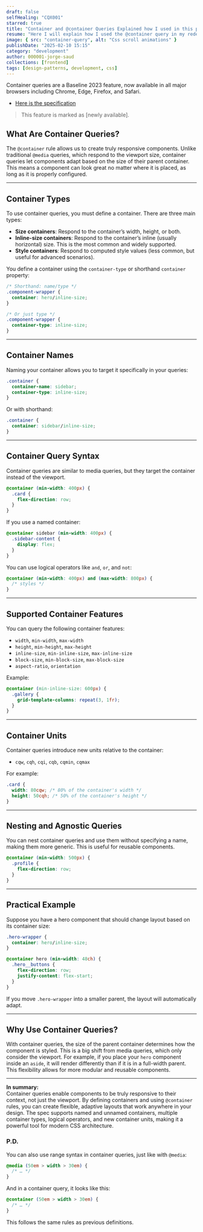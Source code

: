 ```yaml
---
draft: false
selfHealing: "CQX001"
starred: true
title: "Container and @container Queries Explained how I used in this project"
resume: "Here I will explain how I used the @container query in my redesign of notebook"
image: { src: "container-query", alt: "Css scroll animations" }
publishDate: "2025-02-10 15:15"
category: "development"
author: 000001-jorge-saud
collections: [frontend]
tags: [design-patterns, development, css]
---
```


Container queries are a Baseline 2023 feature, now available in all major browsers including Chrome, Edge, Firefox, and Safari.

- [Here is the specification](https://developer.mozilla.org/en-US/docs/Web/CSS/@container)

> This feature is marked as [newly available].

## What Are Container Queries?

The `@container` rule allows us to create truly responsive components. Unlike traditional `@media` queries, which respond to the viewport size, container queries let components adapt based on the size of their parent container. This means a component can look great no matter where it is placed, as long as it is properly configured.

---

## Container Types

To use container queries, you must define a container. There are three main types:

- **Size containers**: Respond to the container’s width, height, or both.
- **Inline-size containers**: Respond to the container’s inline (usually horizontal) size. This is the most common and widely supported.
- **Style containers**: Respond to computed style values (less common, but useful for advanced scenarios).

You define a container using the `container-type` or shorthand `container` property:

```css
/* Shorthand: name/type */
.component-wrapper {
  container: hero/inline-size;
}

/* Or just type */
.component-wrapper {
  container-type: inline-size;
}
```

---

## Container Names

Naming your container allows you to target it specifically in your queries:

```css
.container {
  container-name: sidebar;
  container-type: inline-size;
}
```

Or with shorthand:

```css
.container {
  container: sidebar/inline-size;
}
```

---

## Container Query Syntax

Container queries are similar to media queries, but they target the container instead of the viewport.

```css
@container (min-width: 400px) {
  .card {
    flex-direction: row;
  }
}
```

If you use a named container:

```css
@container sidebar (min-width: 400px) {
  .sidebar-content {
    display: flex;
  }
}
```

You can use logical operators like `and`, `or`, and `not`:

```css
@container (min-width: 400px) and (max-width: 800px) {
  /* styles */
}
```

---

## Supported Container Features

You can query the following container features:

- `width`, `min-width`, `max-width`
- `height`, `min-height`, `max-height`
- `inline-size`, `min-inline-size`, `max-inline-size`
- `block-size`, `min-block-size`, `max-block-size`
- `aspect-ratio`, `orientation`

Example:

```css
@container (min-inline-size: 600px) {
  .gallery {
    grid-template-columns: repeat(3, 1fr);
  }
}
```

---

## Container Units

Container queries introduce new units relative to the container:

- `cqw`, `cqh`, `cqi`, `cqb`, `cqmin`, `cqmax`

For example:

```css
.card {
  width: 80cqw; /* 80% of the container's width */
  height: 50cqh; /* 50% of the container's height */
}
```

---

## Nesting and Agnostic Queries

You can nest container queries and use them without specifying a name, making them more generic. This is useful for reusable components.

```css
@container (min-width: 500px) {
  .profile {
    flex-direction: row;
  }
}
```

---

## Practical Example

Suppose you have a hero component that should change layout based on its container size:

```css
.hero-wrapper {
  container: hero/inline-size;
}

@container hero (min-width: 48ch) {
  .hero__buttons {
    flex-direction: row;
    justify-content: flex-start;
  }
}
```

If you move `.hero-wrapper` into a smaller parent, the layout will automatically adapt.

---

## Why Use Container Queries?

With container queries, the size of the parent container determines how the component is styled. This is a big shift from media queries, which only consider the viewport. For example, if you place your `hero` component inside an `aside`, it will render differently than if it is in a full-width parent. This flexibility allows for more modular and reusable components.

---

**In summary:**  
Container queries enable components to be truly responsive to their context, not just the viewport. By defining containers and using `@container` rules, you can create flexible, adaptive layouts that work anywhere in your design. The spec supports named and unnamed containers, multiple container types, logical operators, and new container units, making it a powerful tool for modern CSS architecture.

### P.D.
You can also use range syntax in container queries, just like with `@media`:

```css
@media (50em > width > 30em) {
  /* … */
}
```

And in a container query, it looks like this:

```css
@container (50em > width > 30em) {
  /* … */
}
```

This follows the same rules as previous definitions.